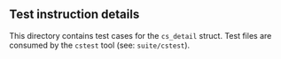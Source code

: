 ## Test instruction details

This directory contains test cases for the `cs_detail` struct.
Test files are consumed by the `cstest` tool (see: `suite/cstest`).
